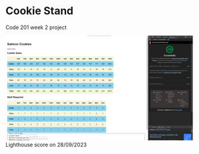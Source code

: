 # Cookie Stand

Code 201 week 2 project

![The Lighthouse score for this web page](./lighthouse28_09.png)
Lighthouse score on 28/09/2023
